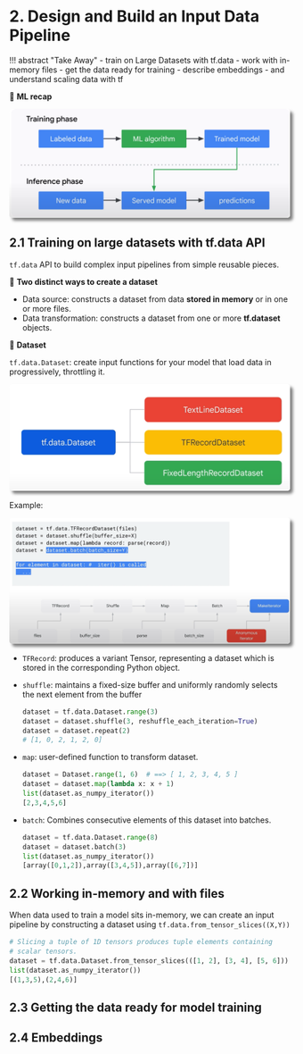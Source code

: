 # 2. Design and Build an Input Data Pipeline

!!! abstract "Take Away"
    - train on Large Datasets with tf.data
    - work with in-memory files
    - get the data ready for training
    - describe embeddings
    - and understand scaling data with tf

🔘 **ML recap**
<div class="autocb" style="text-align:center;"><img src="2.design_and_build_an_input_data_pipeline.assets/autocb_0.png" style="zoom: 50%;box-shadow: rgba(0, 0, 0, 0.5) 10px 10px 10px; border-radius: 10px;" /></div>

## 2.1 Training on large datasets with tf.data API

`tf.data` API to build complex input pipelines from simple reusable pieces.

🔘 **Two distinct ways to create a dataset**

- Data source: constructs a dataset from data **stored in memory** or in one or more files.
- Data transformation: constructs a dataset from one or more **tf.dataset** objects.

🔘 **Dataset**

`tf.data.Dataset`: create input functions for your model that load data in progressively, throttling it.

<div class="autocb" style="text-align:center;"><img src="2.design_and_build_an_input_data_pipeline.assets/autocb_1.png" style="zoom: 50%;box-shadow: rgba(0, 0, 0, 0.5) 10px 10px 10px; border-radius: 10px;" /></div>

Example:

<div class="autocb" style="text-align:center;"><img src="2.design_and_build_an_input_data_pipeline.assets/autocb_2.png" style="zoom: 50%;box-shadow: rgba(0, 0, 0, 0.5) 10px 10px 10px; border-radius: 10px;" /></div>

- `TFRecord`: produces a variant Tensor, representing a dataset which is stored in the corresponding Python object.
- `shuffle`: maintains a fixed-size buffer and uniformly randomly selects the next element from the buffer

    ```py
    dataset = tf.data.Dataset.range(3)
    dataset = dataset.shuffle(3, reshuffle_each_iteration=True)
    dataset = dataset.repeat(2)
    # [1, 0, 2, 1, 2, 0]
    ```

- `map`: user-defined function to transform dataset.

    ```py
    dataset = Dataset.range(1, 6)  # ==> [ 1, 2, 3, 4, 5 ]
    dataset = dataset.map(lambda x: x + 1)
    list(dataset.as_numpy_iterator())
    [2,3,4,5,6]
    ```

- `batch`: Combines consecutive elements of this dataset into batches.

    ```py
    dataset = tf.data.Dataset.range(8)
    dataset = dataset.batch(3)
    list(dataset.as_numpy_iterator())
    [array([0,1,2]),array([3,4,5]),array([6,7])]
    ```

## 2.2 Working in-memory and with files

When data used to train a model sits in-memory, we can create an input pipeline by constructing a dataset using `tf.data.from_tensor_slices((X,Y))`

```py
# Slicing a tuple of 1D tensors produces tuple elements containing
# scalar tensors.
dataset = tf.data.Dataset.from_tensor_slices(([1, 2], [3, 4], [5, 6]))
list(dataset.as_numpy_iterator())
[(1,3,5),(2,4,6)]
```

## 2.3 Getting the data ready for model training

## 2.4 Embeddings
